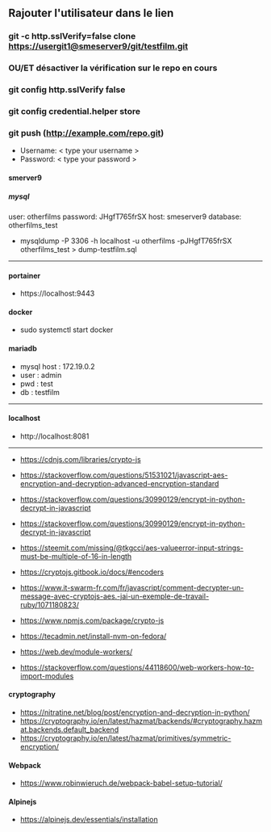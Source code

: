 ## Rajouter l'utilisateur dans le lien

### git -c http.sslVerify=false clone <https://usergit1@smeserver9/git/testfilm.git>

### OU/ET désactiver la vérification sur le repo en cours

### git config http.sslVerify false

### git config credential.helper store

### git push (http://example.com/repo.git)

- Username: < type your username >
- Password: < type your password >

#### smerver9

##### mysql

user: otherfilms
password: JHgfT765frSX
host: smeserver9
database: otherfilms_test

- mysqldump -P 3306 -h localhost -u otherfilms -pJHgfT765frSX otherfilms_test > dump-testfilm.sql

---

#### portainer

- https://localhost:9443

#### docker

- sudo systemctl start docker

#### mariadb

- mysql host : 172.19.0.2
- user : admin
- pwd : test
- db : testfilm

---

#### localhost

- http://localhost:8081

---

- https://cdnjs.com/libraries/crypto-js
- https://stackoverflow.com/questions/51531021/javascript-aes-encryption-and-decryption-advanced-encryption-standard
- https://stackoverflow.com/questions/30990129/encrypt-in-python-decrypt-in-javascript

- https://stackoverflow.com/questions/30990129/encrypt-in-python-decrypt-in-javascript
- https://steemit.com/missing/@tkgcci/aes-valueerror-input-strings-must-be-multiple-of-16-in-length
- https://cryptojs.gitbook.io/docs/#encoders
- https://www.it-swarm-fr.com/fr/javascript/comment-decrypter-un-message-avec-cryptojs-aes.-jai-un-exemple-de-travail-ruby/1071180823/

- https://www.npmjs.com/package/crypto-js
- https://tecadmin.net/install-nvm-on-fedora/
- https://web.dev/module-workers/
- https://stackoverflow.com/questions/44118600/web-workers-how-to-import-modules

#### cryptography

- https://nitratine.net/blog/post/encryption-and-decryption-in-python/
- https://cryptography.io/en/latest/hazmat/backends/#cryptography.hazmat.backends.default_backend
- https://cryptography.io/en/latest/hazmat/primitives/symmetric-encryption/

#### Webpack

- https://www.robinwieruch.de/webpack-babel-setup-tutorial/

#### Alpinejs

- https://alpinejs.dev/essentials/installation
